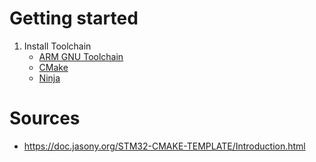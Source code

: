# Getting started
1. Install Toolchain
   * [ARM GNU Toolchain](https://developer.arm.com/downloads/-/arm-gnu-toolchain-downloads)
   * [CMake](https://cmake.org/download/)
   * [Ninja](https://github.com/ninja-build/ninja/releases)

# Sources
* https://doc.jasony.org/STM32-CMAKE-TEMPLATE/Introduction.html